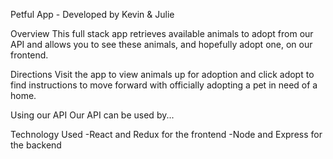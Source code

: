 Petful App - Developed by Kevin & Julie


Overview This full stack app retrieves available animals to adopt from our API and allows you to see these animals, and hopefully adopt one, on our frontend.

Directions Visit the app to view animals up for adoption and click adopt to find instructions to move forward with officially adopting a pet in need of a home.

Using our API Our API can be used by...

Technology Used -React and Redux for the frontend -Node and Express for the backend
